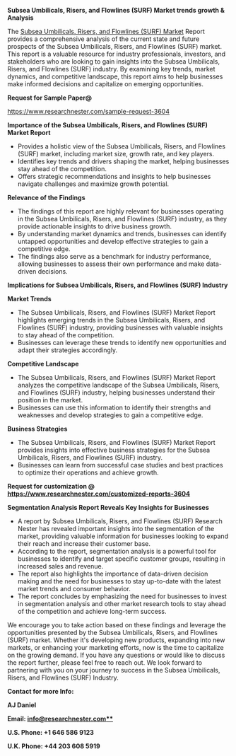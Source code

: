 ﻿<a name="_hlk168649135"></a><a name="_hlk167721000"></a><a name="_hlk169704084"></a>**Subsea Umbilicals, Risers, and Flowlines (SURF) Market trends growth & Analysis**

The [Subsea Umbilicals, Risers, and Flowlines (SURF) Market](https://www.researchnester.com/reports/subsea-umbilicals-risers-and-flowlines-surf-market/3604) Report provides a comprehensive analysis of the current state and future prospects of the Subsea Umbilicals, Risers, and Flowlines (SURF) market. This report is a valuable resource for industry professionals, investors, and stakeholders who are looking to gain insights into the Subsea Umbilicals, Risers, and Flowlines (SURF) industry. By examining key trends, market dynamics, and competitive landscape, this report aims to help businesses make informed decisions and capitalize on emerging opportunities.

**Request for Sample Paper@**

<https://www.researchnester.com/sample-request-3604>

**Importance of the Subsea Umbilicals, Risers, and Flowlines (SURF) Market Report**

- Provides a holistic view of the Subsea Umbilicals, Risers, and Flowlines (SURF) market, including market size, growth rate, and key players.
- Identifies key trends and drivers shaping the market, helping businesses stay ahead of the competition.
- Offers strategic recommendations and insights to help businesses navigate challenges and maximize growth potential.

**Relevance of the Findings**	

- The findings of this report are highly relevant for businesses operating in the Subsea Umbilicals, Risers, and Flowlines (SURF) industry, as they provide actionable insights to drive business growth.
- By understanding market dynamics and trends, businesses can identify untapped opportunities and develop effective strategies to gain a competitive edge.
- The findings also serve as a benchmark for industry performance, allowing businesses to assess their own performance and make data-driven decisions.

**Implications for Subsea Umbilicals, Risers, and Flowlines (SURF)  Industry**

**Market Trends**

- The Subsea Umbilicals, Risers, and Flowlines (SURF) Market Report highlights emerging trends in the Subsea Umbilicals, Risers, and Flowlines (SURF) industry, providing businesses with valuable insights to stay ahead of the competition.
- Businesses can leverage these trends to identify new opportunities and adapt their strategies accordingly.

**Competitive Landscape**

- The Subsea Umbilicals, Risers, and Flowlines (SURF) Market Report analyzes the competitive landscape of the Subsea Umbilicals, Risers, and Flowlines (SURF) industry, helping businesses understand their position in the market.
- Businesses can use this information to identify their strengths and weaknesses and develop strategies to gain a competitive edge.

**Business Strategies**

- The Subsea Umbilicals, Risers, and Flowlines (SURF) Market Report provides insights into effective business strategies for the Subsea Umbilicals, Risers, and Flowlines (SURF) industry.
- Businesses can learn from successful case studies and best practices to optimize their operations and achieve growth.

**Request for customization @ <https://www.researchnester.com/customized-reports-3604>**

**Segmentation Analysis Report Reveals Key Insights for Businesses**

- A report by Subsea Umbilicals, Risers, and Flowlines (SURF) Research Nester has revealed important insights into the segmentation of the market, providing valuable information for businesses looking to expand their reach and increase their customer base.
- According to the report, segmentation analysis is a powerful tool for businesses to identify and target specific customer groups, resulting in increased sales and revenue.
- The report also highlights the importance of data-driven decision making and the need for businesses to stay up-to-date with the latest market trends and consumer behavior.
- The report concludes by emphasizing the need for businesses to invest in segmentation analysis and other market research tools to stay ahead of the competition and achieve long-term success.

We encourage you to take action based on these findings and leverage the opportunities presented by the Subsea Umbilicals, Risers, and Flowlines (SURF) market. Whether it's developing new products, expanding into new markets, or enhancing your marketing efforts, now is the time to capitalize on the growing demand. If you have any questions or would like to discuss the report further, please feel free to reach out. We look forward to partnering with you on your journey to success in the Subsea Umbilicals, Risers, and Flowlines (SURF) Industry.

**Contact for more Info:**

**AJ Daniel**

**Email: [info@researchnester.com**](mailto:info@researchnester.com "mailto:info@researchnester.com")**

**U.S. Phone: +1 646 586 9123**

**U.K. Phone: +44 203 608 5919**



